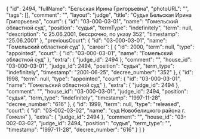 {
    "id": 2494,
    "fullName": "Бельская Ирина Григорьевна",
    "photoURL": "",
    "tags": [],
    "comment": "",
    "layout": "judge",
    "title": "Судья Бельская Ирина Григорьевна",
    "court": {
        "id": "03-000-03-01",
        "name": "Гомельский областной суд",
        "position": "судья",
        "termType": "indefinitely",
        "term": null,
        "description": "c 25.06.2001, бессрочно, по указу 352",
        "timestamp": "25.06.2001"
    },
    "previousCourt": {
        "id": "03-000-03-01",
        "name": "Гомельский областной суд"
    },
    "career": [
        {
            "id": 2000,
            "term": null,
            "type": "appointed",
            "court": {
                "id": "03-000-03-01",
                "name": "Гомельский областной суд"
            },
            "extra": {
                "judge_id": 2494
            },
            "comment": "",
            "house_id": "03-000-03-01",
            "judge_id": 2494,
            "position": "судья",
            "term_type": "indefinitely",
            "timestamp": "2001-06-25",
            "decree_number": "352"
        },
        {
            "id": 1998,
            "term": null,
            "type": "appointed",
            "court": {
                "id": "03-000-03-01",
                "name": "Гомельский областной суд"
            },
            "extra": {
                "judge_id": 2494
            },
            "comment": "",
            "house_id": "03-000-03-01",
            "judge_id": 2494,
            "position": "судья",
            "term_type": "indefinitely",
            "timestamp": "1997-11-28",
            "decree_number": "616"
        },
        {
            "id": 1999,
            "term": null,
            "type": "released",
            "court": {
                "id": "03-002-03-02",
                "name": "суд Новобелицкого района г. Гомеля"
            },
            "extra": {
                "judge_id": 2494
            },
            "comment": "",
            "house_id": "03-002-03-02",
            "judge_id": 2494,
            "position": "судья",
            "term_type": "",
            "timestamp": "1997-11-28",
            "decree_number": "616"
        }
    ]
}